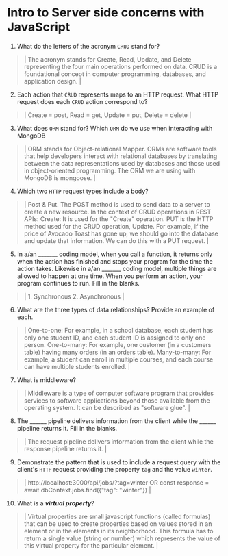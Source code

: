 # Intro to Server side concerns with JavaScript
01. What do the letters of the acronym `CRUD` stand for?

  > | The acronym stands for Create, Read, Update, and Delete representing the four main operations performed on data. CRUD is a foundational concept in computer programming, databases, and application design. |

02. Each action that `CRUD` represents maps to an HTTP request. What HTTP request does each `CRUD` action correspond to?

  > | Create = post, Read = get, Update = put, Delete = delete |

03. What does `ORM` stand for? Which `ORM` do we use when interacting with MongoDB

  > | ORM stands for Object-relational Mapper. ORMs are software tools that help developers interact with relational databases by translating between the data representations used by databases and those used in object-oriented programming. The ORM we are using with MongoDB is mongoose. |

04. Which two `HTTP` request types include a body?

  > | Post & Put. The POST method is used to send data to a server to create a new resource. In the context of CRUD operations in REST APIs: Create: It is used for the "Create" operation. PUT is the HTTP method used for the CRUD operation, Update. For example, if the price of Avocado Toast has gone up, we should go into the database and update that information. We can do this with a PUT request. |

05. In a/an _______ coding model, when you call a function, it returns only when the action has finished and stops your program for the time the action takes. Likewise in a/an _______ coding model, multiple things are allowed to happen at one time. When you perform an action, your program continues to run.  Fill in the blanks.

  > | 1. Synchronous     2. Asynchronous |

06. What are the three types of data relationships? Provide an example of each.

  > | One-to-one: For example, in a school database, each student has only one student ID, and each student ID is assigned to only one person. One-to-many: For example, one customer (in a customers table) having many orders (in an orders table). Many-to-many: For example, a student can enroll in multiple courses, and each course can have multiple students enrolled. |

07. What is middleware?

  > | Middleware is a type of computer software program that provides services to software applications beyond those available from the operating system. It can be described as "software glue".  |

08. The ______ pipeline delivers information from the client while the ______ pipeline returns it. Fill in the blanks. 

  > | The request pipeline delivers information from the client while the response pipeline returns it. |

09. Demonstrate the pattern that is used to include a request query with the client's `HTTP` request providing the property `tag` and the value `winter`.

  > | http://localhost:3000/api/jobs/?tag=winter    OR    const response = await dbContext.jobs.find({"tag": "winter"}) |

10. What is a ***virtual property***?

  > | Virtual properties are small javascript functions (called formulas) that can be used to create properties based on values stored in an element or in the elements in its neighborhood. This formula has to return a single value (string or number) which represents the value of this virtual property for the particular element. |
